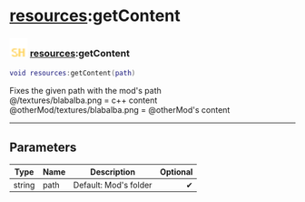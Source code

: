 # [resources](../resources/README.md):getContent

### <img src="../../.gitbook/assets/shared.png" width="32" height="32" /> [resources](../resources/README.md):getContent

```lua
void resources:getContent(path)
```

Fixes the given path with the mod's path<br>@/textures/blabalba.png = c++ content<br>@otherMod/textures/blabalba.png = @otherMod's content<br>

-----------------
## Parameters

| Type   | Name | Description | Optional |
| ------ | ---- | ----------- | -------: |
| string | path | Default: Mod's folder | ✔ |

